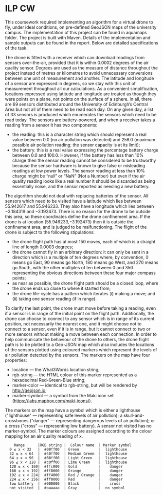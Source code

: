 # ILP CW

This coursework required implementing an algorithm for a virtual drone to fly, under ideal conditions, on pre-defined GeoJSON maps of the university campus.
The implementation of this project can be found in aquamaps folder. The project is built with Maven. Details of the implementation and sample outputs can be found in the report. Below are detailed specifications of the task.

The drone is fitted with a receiver which can download readings from sensors over-the-air, provided that it is within 0.0002 degrees of the air quality sensor. Degrees are used as the measure of distance throughout the project instead of metres or kilometres to avoid unnecessary conversions between one unit of measurement and another. The latitude and longitude of a sensor are expressed in degrees, so we stay with this unit of measurement throughout all our calculations. As a convenient simplification, locations expressed using latitude and longitude are treated as though they were points on a plane, not points on the surface of a sphere.
In all, there are 99 sensors distributed around the University of Edinburgh’s Central Area but not all of them need to be read each day. On any given day, a list of 33 sensors is produced which enumerates the sensors which need to be read today. The sensors are battery-powered, and when a receiver takes a reading from a sensor it has two components:
* the reading: this is a character string which should represent a real value between 0.0 (no air pollution was detected) and 256.0 (maximum possible air pollution reading; the sensor capacity is at its limit);
* the battery: this is a real value expressing the percentage battery charge between 0.0 and 100.0. However, if the battery has less than 10% charge then the sensor reading cannot be considered to be trustworthy because the sensor hardware is known to give false or misleading readings at low power levels. The sensor reading at less than 10% charge might be “null” or “NaN” (Not a Number) but even if the air quality reading looks like a real number it should be discarded as being essentially noise, and the sensor reported
as needing a new battery.

The algorithm should not deal with replacing batteries of the sensor.
All sensors which need to be visited have a latitude which lies between 55.942617 and 55.946233. They also have a longitude which lies between −3.184319 and −3.192473. There is no reason for the drone to be outside this area, so these coordinates define the drone confinement area. If the drone is at location (55.946233,−3.192473) then it is outside the confinement area, and is judged to be malfunctioning.
The flight of the drone is subject to the following stipulations:
* the drone flight path has at most 150 moves, each of which is a straight line of length 0.0003 degrees;
* the drone cannot fly in an arbitrary direction: it can only be sent in a direction which is a multiple of ten degrees where, by convention, 0 means go East, 90 means go North, 180 means go West, and 270 means go South, with the other multiples of ten between 0 and 350 representing the obvious directions between these four major compass points;
* as near as possible, the drone flight path should be a closed loop, where the drone ends up close to where it started from;
* the drone life-cycle has a pattern which iterates (i) making a move; and (ii) taking one sensor reading (if in range).

To clarify the last point, the drone must move before taking a reading, even if a sensor is in range of the initial point on the flight path. Additionally, the drone can choose to connect to any sensor which is in range of its current position, not necessarily the nearest one, and it might choose not to connect to a sensor, even if it is in range, but it cannot connect to two or more sensors without making a move between each connection.
In order to help communicate the behaviour of the drone to others, the drone flight path is to be plotted to a Geo-JSON map which also includes the locations of the sensors plotted using coloured markers which represent the levels of air pollution detected by the sensors. The markers on the map have four properties:
* location — the What3Words location string;
* rgb-string — the HTML colour of this marker represented as a hexadecimal Red-Green-Blue string;
* marker-color — identical to rgb-string, but will be rendered by http://geojson.io;
* marker-symbol — a symbol from the Maki icon set (https://labs.mapbox.com/maki-icons/).

The markers on the map have a symbol which is either a lighthouse ("lighthouse" — representing safe levels of air pollution); a skull-and-crossbones ("danger" — representing dangerous levels of air pollution); or a cross ("cross" — representing low battery). A sensor not visited has no marker-symbol. The marker colours are assigned according to the colour mapping for an air quality reading of x.

        Range      |RGB string |  Colour name  | Marker symbol
      0 ≤ x < 32   |  #00ff00  | Green         |  lighthouse
      32 ≤ x < 64  |  #40ff00  | Medium Green  |  lighthouse
      64 ≤ x < 96  |  #80ff00  | Light Green   |  lighthouse
      96 ≤ x < 128 |  #c0ff00  | Lime Green    |  lighthouse
      128 ≤ x < 160|  #ffc000  | Gold          |    danger
      160 ≤ x < 192|  #ff8000  | Orange        |    danger
      192 ≤ x < 224|  #ff4000  | Red / Orange  |    danger
      224 ≤ x < 256|  #ff0000  | Red           |    danger
      low battery  |  #000000  | Black         |    cross
      not visited  |  #aaaaaa  | Gray          |  no symbol

